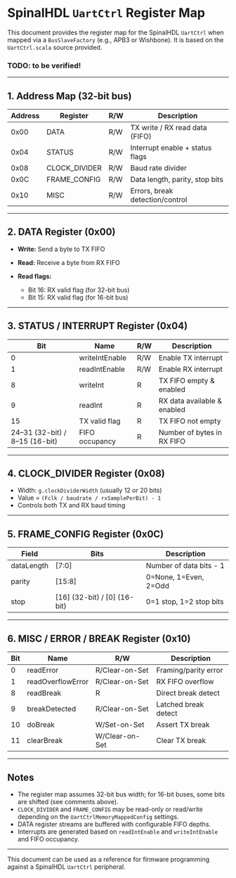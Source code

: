 # SpinalHDL `UartCtrl` Register Map

This document provides the register map for the SpinalHDL `UartCtrl` when mapped via a `BusSlaveFactory` (e.g., APB3 or Wishbone). It is based on the `UartCtrl.scala` source provided.

### TODO: to be verified!

---

## 1. Address Map (32-bit bus)

| Address | Register      | R/W | Description                     |
| ------- | ------------- | --- | ------------------------------- |
| 0x00    | DATA          | R/W | TX write / RX read data (FIFO)  |
| 0x04    | STATUS        | R/W | Interrupt enable + status flags |
| 0x08    | CLOCK_DIVIDER | R/W | Baud rate divider               |
| 0x0C    | FRAME_CONFIG  | R/W | Data length, parity, stop bits  |
| 0x10    | MISC          | R/W | Errors, break detection/control |

---

## 2. DATA Register (0x00)

* **Write:** Send a byte to TX FIFO
* **Read:** Receive a byte from RX FIFO
* **Read flags:**

    * Bit 16: RX valid flag (for 32-bit bus)
    * Bit 15: RX valid flag (for 16-bit bus)

---

## 3. STATUS / INTERRUPT Register (0x04)

| Bit                            | Name           | R/W | Description                 |
| ------------------------------ | -------------- | --- | --------------------------- |
| 0                              | writeIntEnable | R/W | Enable TX interrupt         |
| 1                              | readIntEnable  | R/W | Enable RX interrupt         |
| 8                              | writeInt       | R   | TX FIFO empty & enabled     |
| 9                              | readInt        | R   | RX data available & enabled |
| 15                             | TX valid flag  | R   | TX FIFO not empty           |
| 24–31 (32-bit) / 8–15 (16-bit) | FIFO occupancy | R   | Number of bytes in RX FIFO  |

---

## 4. CLOCK_DIVIDER Register (0x08)

* Width: `g.clockDividerWidth` (usually 12 or 20 bits)
* Value = `(Fclk / baudrate / rxSamplePerBit) - 1`
* Controls both TX and RX baud timing

---

## 5. FRAME_CONFIG Register (0x0C)

| Field      | Bits                         | Description             |
| ---------- | ---------------------------- | ----------------------- |
| dataLength | [7:0]                        | Number of data bits - 1 |
| parity     | [15:8]                       | 0=None, 1=Even, 2=Odd   |
| stop       | [16] (32-bit) / [0] (16-bit) | 0=1 stop, 1=2 stop bits |

---

## 6. MISC / ERROR / BREAK Register (0x10)

| Bit | Name              | R/W            | Description          |
| --- | ----------------- | -------------- | -------------------- |
| 0   | readError         | R/Clear-on-Set | Framing/parity error |
| 1   | readOverflowError | R/Clear-on-Set | RX FIFO overflow     |
| 8   | readBreak         | R              | Direct break detect  |
| 9   | breakDetected     | R/Clear-on-Set | Latched break detect |
| 10  | doBreak           | W/Set-on-Set   | Assert TX break      |
| 11  | clearBreak        | W/Clear-on-Set | Clear TX break       |

---

## Notes

* The register map assumes 32-bit bus width; for 16-bit buses, some bits are shifted (see comments above).
* `CLOCK_DIVIDER` and `FRAME_CONFIG` may be read-only or read/write depending on the `UartCtrlMemoryMappedConfig` settings.
* DATA register streams are buffered with configurable FIFO depths.
* Interrupts are generated based on `readIntEnable` and `writeIntEnable` and FIFO occupancy.

---

This document can be used as a reference for firmware programming against a SpinalHDL `UartCtrl` peripheral.
